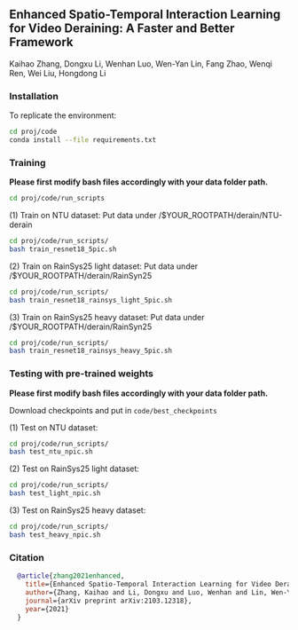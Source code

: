 ## Enhanced Spatio-Temporal Interaction Learning for Video Deraining: A Faster and Better Framework
Kaihao Zhang, Dongxu Li, Wenhan Luo, Wen-Yan Lin, Fang Zhao, Wenqi Ren, Wei Liu, Hongdong Li

### Installation
To replicate the environment:

```bash
cd proj/code
conda install --file requirements.txt
```

### Training
**Please first modify bash files accordingly with your data folder path.**

```bash
cd proj/code/run_scripts
```
(1) Train on NTU dataset:
Put data under /$YOUR_ROOTPATH/derain/NTU-derain
```bash
cd proj/code/run_scripts/
bash train_resnet18_5pic.sh
```

(2) Train on RainSys25 light dataset:
Put data under /$YOUR_ROOTPATH/derain/RainSyn25
```bash
cd proj/code/run_scripts/
bash train_resnet18_rainsys_light_5pic.sh
```

(3) Train on RainSys25 heavy dataset:
Put data under /$YOUR_ROOTPATH/derain/RainSyn25
```bash
cd proj/code/run_scripts/
bash train_resnet18_rainsys_heavy_5pic.sh
```

### Testing with pre-trained weights
**Please first modify bash files accordingly with your data folder path.**

Download checkpoints and put in ```code/best_checkpoints```

(1) Test on NTU dataset:
```bash
cd proj/code/run_scripts/
bash test_ntu_npic.sh
```

(2) Test on RainSys25 light dataset:
```bash
cd proj/code/run_scripts/
bash test_light_npic.sh
```

(3) Test on RainSys25 heavy dataset:
```bash
cd proj/code/run_scripts/
bash test_heavy_npic.sh
```

### Citation
```bibtex
  @article{zhang2021enhanced,
    title={Enhanced Spatio-Temporal Interaction Learning for Video Deraining: A Faster and Better Framework},
    author={Zhang, Kaihao and Li, Dongxu and Luo, Wenhan and Lin, Wen-Yan and Zhao, Fang and Ren, Wenqi and Liu, Wei and Li, Hongdong},
    journal={arXiv preprint arXiv:2103.12318},
    year={2021}
  }
```
